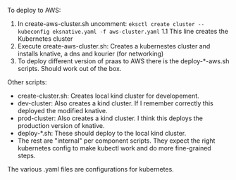 To deploy to AWS:

1. In create-aws-cluster.sh uncomment: `eksctl create cluster --kubeconfig eksnative.yaml -f aws-cluster.yaml`
   1.1 This line creates the Kubernetes cluster
2. Execute create-aws-cluster.sh: Creates a kubernestes cluster and installs knative, a dns and kourier (for networking)
3. To deploy different version of praas to AWS there is the deploy-*-aws.sh scripts. Should work out of the box.

Other scripts:
 - create-cluster.sh: Creates local kind cluster for developement.
 - dev-cluster: Also creates a kind cluster. If I remember correctly this deployed the modified knative.
 - prod-cluster: Also creates a kind cluster. I think this deploys the production version of knative.
 - deploy-*.sh: These should deploy to the local kind cluster.
 - The rest are "internal" per component scripts. They expect the right kubernetes config to make kubectl work and do more fine-grained steps.


The various .yaml files are configurations for kubernetes.
